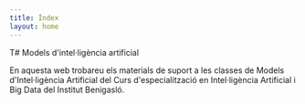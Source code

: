 ```yaml
---
title: Índex
layout: home
---
```


T# Models d'intel·ligència artificial

En aquesta web trobareu els materials de suport a les classes de Models d'Intel·ligència Artificial del Curs d'especialització en Intel·ligència Artificial i Big Data del Institut Benigasló.